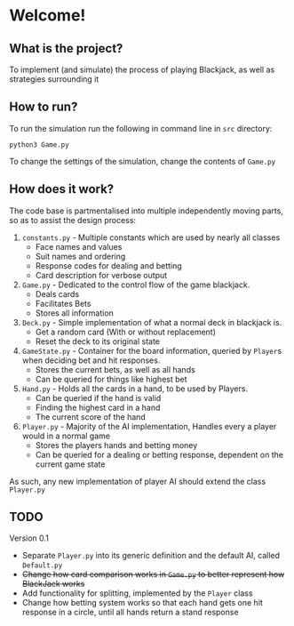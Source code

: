 # Welcome!

## What is the project?

To implement (and simulate) the process of playing Blackjack, as well as strategies surrounding it

## How to run?

To run the simulation run the following in command line in `src` directory:

`python3 Game.py`

To change the settings of the simulation, change the contents of `Game.py`

## How does it work?

The code base is partmentalised into multiple independently moving parts, so as to assist the design process:

1. `constants.py` - Multiple constants which are used by nearly all classes
	* Face names and values
	* Suit names and ordering
	* Response codes for dealing and betting
	* Card description for verbose output
2. `Game.py` - Dedicated to the control flow of the game blackjack.
	* Deals cards
	* Facilitates Bets
	* Stores all information
3. `Deck.py` - Simple implementation of what a normal deck in blackjack is.
	* Get a random card (With or without replacement)
	* Reset the deck to its original state
4. `GameState.py` - Container for the board information, queried by `Player`s when deciding bet and hit responses.
	* Stores the current bets, as well as all hands
	* Can be queried for things like highest bet
5. `Hand.py` - Holds all the cards in a hand, to be used by Players.
	* Can be queried if the hand is valid
	* Finding the highest card in a hand
	* The current score of the hand
6. `Player.py` - Majority of the AI implementation, Handles every a player would in a normal game
	* Stores the players hands and betting money
	* Can be queried for a dealing or betting response, dependent on the current game state

As such, any new implementation of player AI should extend the class `Player.py`

## TODO

Version 0.1

* Separate `Player.py` into its generic definition and the default AI, called `Default.py`
* ~~Change how card comparison works in `Game.py` to better represent how BlackJack works~~
* Add functionality for splitting, implemented by the `Player` class
* Change how betting system works so that each hand gets one hit response in a circle, until all hands return a stand response
